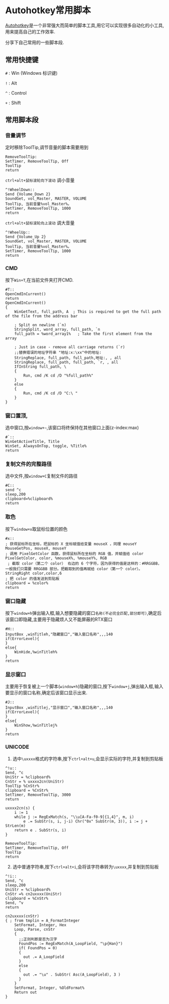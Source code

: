 Autohotkey常用脚本
==

[Autohotkey](http://ahkscript.org/)是一个非常强大而简单的脚本工具,用它可以实现很多自动化的小工具,用来提高自己的工作效率.

分享下自己常用的一些脚本段.

## 常用快捷键

`#` : Win (Windows 标识键)

`!` : Alt 

`^` : Control 

`+` : Shift 

## 常用脚本段


### 音量调节

定时移除ToolTip,调节音量的脚本需要用到
```
RemoveToolTip:
SetTimer, RemoveToolTip, Off
ToolTip
return
```

`ctrl+alt+鼠标滚轮向下滚动` 调小音量
```
^!WheelDown::  
Send {Volume_Down 2}
SoundGet, vol_Master, MASTER, VOLUME
ToolTip, 当前音量%vol_Master%。
SetTimer, RemoveToolTip, 1000
return
```

`ctrl+alt+鼠标滚轮向上滚动` 调大音量
```
^!WheelUp::   
Send {Volume_Up 2}
SoundGet, vol_Master, MASTER, VOLUME
ToolTip, 当前音量%vol_Master%。
SetTimer, RemoveToolTip, 1000
return  
```

### CMD

按下`Win+T`,在当前文件夹打开CMD.

```
#T:: 
OpenCmdInCurrent()
return
OpenCmdInCurrent()
{
    WinGetText, full_path, A  ; This is required to get the full path of the file from the address bar

    ; Split on newline (`n)
    StringSplit, word_array, full_path, `n
    full_path = %word_array1%   ; Take the first element from the array

    ; Just in case - remove all carriage returns (`r)
    ;;替换错误的地址字符串 "地址:x:\xx"中的地址:
    StringReplace, full_path, full_path,地址:, , all  
    StringReplace, full_path, full_path, `r, , all
    IfInString full_path, \
    {
        Run, cmd /K cd /D "%full_path%"
    }
    else
    {
        Run, cmd /K cd /D "C:\ "
    }
}
```
### 窗口置顶,

选中窗口,按`window+~`,该窗口将终保持在其他窗口上面(z-index:max)

```autohotkey
#`::
WinGetActiveTitle, Title
WinSet, AlwaysOnTop, toggle, %Title%
return
```

###  复制文件的完整路径

选中文件,按`window+C`复制文件的路径

```
#C::
send ^c
sleep,200
clipboard=%clipboard% 
return
```

### 取色
按下`window+x`取鼠标位置的颜色

```
#x::
; 获得鼠标所在坐标，把鼠标的 X 坐标赋值给变量 mouseX ，同理 mouseY
MouseGetPos, mouseX, mouseY
; 调用 PixelGetColor 函数，获得鼠标所在坐标的 RGB 值，并赋值给 color
PixelGetColor, color, %mouseX%, %mouseY%, RGB
 ; 截取 color（第二个 color） 右边的 6 个字符，因为获得的值是这样的：#RRGGBB，一般我们只需要 RRGGBB 部分。把截取到的值再赋给 color（第一个 color）。
StringRight color,color,6
; 把 color 的值发送到剪贴板
clipboard = %color%
return
```
### 窗口隐藏

按下`window+h`弹出输入框,输入想要隐藏的窗口`名称(不必完全匹配,部分即可)`,确定后该窗口即隐藏,主要用于隐藏烦人又不能屏蔽的RTX窗口

```
#H::
InputBox ,winTitleh,"隐藏窗口","输入窗口名称",,,140
if(ErrorLevel){
}
else{
	WinHide,%winTitleh%
}
return
```

### 显示窗口

主要用于恢复被上一个脚本(`window+h`)隐藏的窗口,按下`window+j`,弹出输入框,输入要显示的窗口名称,确定后该窗口显示出来.

```
#J::
InputBox ,winTitlej,"显示窗口","输入窗口名称",,,140
if(ErrorLevel){
}
else{
	WinShow,%winTitlej%
}
return
```

### UNICODE


1. 选中`\uxxxx`格式的字符串,按下`ctrl+alt+u`,会显示实际的字符,并复制到剪贴板

```
^!u::
Send, ^c
UniStr = %clipboard%
CnStr = % uxxxx2cn(UniStr)
ToolTip %CnStr%
clipboard = %CnStr%
SetTimer, RemoveToolTip, 3000
return

uxxxx2cn(s) {
	i := 1
	while j := RegExMatch(s, "\\u[A-Fa-f0-9]{1,4}", m, i)
		e .= SubStr(s, i, j-i) Chr("0x" SubStr(m, 3)), i := j + StrLen(m)
	return e . SubStr(s, i)
}

RemoveToolTip:
SetTimer, RemoveToolTip, Off
ToolTip
return
```


2. 选中普通字符串,按下`ctrl+alt+i`,会将该字符串转为`\uxxxx`,并复制到剪贴板

```
^!i::
Send, ^c
sleep,200
UniStr = %clipboard%
CnStr =% cn2uxxxx(UniStr)
clipboard = %CnStr%
Send, ^v
return

cn2uxxxx(cnStr)
{ ; from tmplin = A_FormatInteger
    SetFormat, Integer, Hex
    Loop, Parse, cnStr
    {
      ;;正则判断是否为汉字
      FoundPos := RegExMatch(A_LoopField, "\p{Han}")
      if( FoundPos = 0)
      {
      	out .= A_LoopField
      }
      else
      {
        out .= "\u" . SubStr( Asc(A_LoopField), 3 )
      }
    }
    SetFormat, Integer, %OldFormat%
    Return out
}
```



